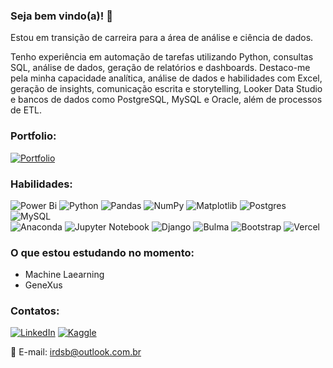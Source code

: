 <h3>Seja bem vindo(a)! 🖖</h3>

<p>Estou em transição de carreira para a área de análise e ciência de dados.</p>
<p>Tenho experiência em automação de tarefas utilizando Python, consultas SQL, análise de dados, geração de relatórios e dashboards. Destaco-me pela minha capacidade analítica, análise de dados e habilidades com Excel, geração de insights, comunicação escrita e storytelling, Looker Data Studio e bancos de dados como PostgreSQL, MySQL e Oracle, além de processos de ETL.</p>

<h3>Portfolio:</h3>

<a href="https://www.datascienceportfol.io/igor_ricardo" target="_blank" title="Clique para ir para o Portfolio">![Portfolio](https://img.shields.io/badge/Portfolio-%23000000.svg?style=for-the-badge&logo=firefox&logoColor=#FF7139)</a>

<h3>Habilidades:</h3>

![Power Bi](https://img.shields.io/badge/power_bi-F2C811?style=for-the-badge&logo=powerbi&logoColor=black)
![Python](https://img.shields.io/badge/python-3670A0?style=for-the-badge&logo=python&logoColor=ffdd54)
![Pandas](https://img.shields.io/badge/pandas-%23150458.svg?style=for-the-badge&logo=pandas&logoColor=white)
![NumPy](https://img.shields.io/badge/numpy-%23013243.svg?style=for-the-badge&logo=numpy&logoColor=white)
![Matplotlib](https://img.shields.io/badge/Matplotlib-%23ffffff.svg?style=for-the-badge&logo=Matplotlib&logoColor=black)
![Postgres](https://img.shields.io/badge/postgres-%23316192.svg?style=for-the-badge&logo=postgresql&logoColor=white)
![MySQL](https://img.shields.io/badge/mysql-%2300f.svg?style=for-the-badge&logo=mysql&logoColor=white)
</br>
![Anaconda](https://img.shields.io/badge/Anaconda-%2344A833.svg?style=for-the-badge&logo=anaconda&logoColor=white)
![Jupyter Notebook](https://img.shields.io/badge/jupyter-%23FA0F00.svg?style=for-the-badge&logo=jupyter&logoColor=white)
![Django](https://img.shields.io/badge/django-%23092E20.svg?style=for-the-badge&logo=django&logoColor=white)
![Bulma](https://img.shields.io/badge/bulma-00D0B1?style=for-the-badge&logo=bulma&logoColor=white)
![Bootstrap](https://img.shields.io/badge/bootstrap-%238511FA.svg?style=for-the-badge&logo=bootstrap&logoColor=white)
![Vercel](https://img.shields.io/badge/vercel-%23000000.svg?style=for-the-badge&logo=vercel&logoColor=white)

<h3>O que estou estudando no momento:</h3>

* Machine Laearning
* GeneXus

<h3>Contatos:</h3>

<a href="https://www.linkedin.com/in/igoricardo/" target="_blank" title="Clique para ir para o LinkedIn">![LinkedIn](https://img.shields.io/badge/linkedin-%230077B5.svg?style=for-the-badge&logo=linkedin&logoColor=white)</a>
<a href="https://www.kaggle.com/igorricardosbarbosa" target="_blank" title="Clique para ir para o Kaggle">![Kaggle](https://img.shields.io/badge/Kaggle-035a7d?style=for-the-badge&logo=kaggle&logoColor=white)</a>

📩 E-mail: irdsb@outlook.com.br
